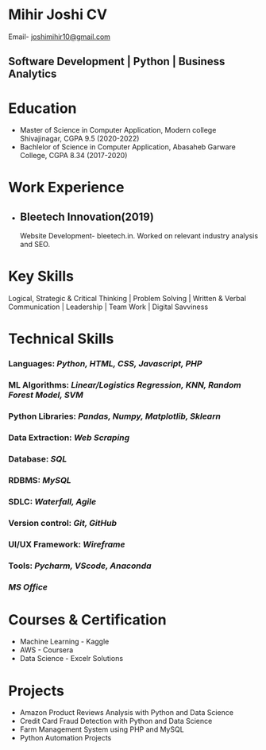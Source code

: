 # Mihir Joshi CV 
Email- joshimihir10@gmail.com
## Software Development | Python | Business Analytics  

# Education
* Master of Science in Computer Application, Modern college Shivajinagar, CGPA 9.5 (2020-2022)
* Bachlelor of Science in Computer Application, Abasaheb Garware College, CGPA 8.34 (2017-2020)

# Work Experience

* ## Bleetech Innovation(2019)
    Website Development- bleetech.in. Worked on relevant industry analysis and SEO.

# Key Skills
Logical, Strategic & Critical Thinking | Problem Solving | Written & Verbal Communication | Leadership | Team Work | Digital Savviness

# Technical Skills
### Languages: *Python, HTML, CSS, Javascript, PHP*
### ML Algorithms: *Linear/Logistics Regression, KNN, Random Forest Model, SVM* 
### Python Libraries: *Pandas, Numpy, Matplotlib, Sklearn* 
### Data Extraction: *Web Scraping*
### Database: *SQL* 
### RDBMS: *MySQL*
### SDLC: *Waterfall, Agile*
### Version control: *Git, GitHub* 
### UI/UX Framework: *Wireframe*
### Tools: *Pycharm, VScode, Anaconda* 
### *MS Office*

# Courses & Certification
* Machine Learning - Kaggle
* AWS - Coursera
* Data Science - Excelr Solutions

# Projects
* Amazon Product Reviews Analysis with Python and Data Science
* Credit Card Fraud Detection with Python and Data Science
* Farm Management System using PHP and MySQL
* Python Automation Projects

